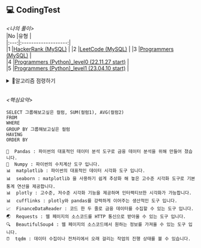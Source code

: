 ## 💻 CodingTest

*<나의 풀이>*  
|No |유형 |  
|:---:|:-------------------:|  
|1 |[HackerRank (MySQL)](https://github.com/teng-ny/CodingTest/tree/main/MySQL/HackerRank) |
|2 |[LeetCode (MySQL)](https://github.com/teng-ny/CodingTest/tree/main/MySQL/LeetCode) |
|3 |[Programmers (MySQL)](https://github.com/teng-ny/CodingTest/tree/main/MySQL/Programmers) |  
|4 |[Programmers (Python)_level0 (22.11.27 start)](https://github.com/teng-ny/CodingTest/tree/main/Programmers/level0) |  
|5 |[Programmers (Python)_level1 (23.04.10 start)](https://github.com/teng-ny/CodingTest/tree/main/Programmers/level1) |
<br>   

<details>
<summary>🥨알고리즘 점령하기</summary>
<div markdown="1">

<br>  
    
|Week| 월요일 | 화요일 | 수요일 | 목요일 | 금요일 |
|:--:|:-:|:-:|:-:|:-:|:-:|
|1 |[짝수와 홀수](https://school.programmers.co.kr/learn/courses/30/lessons/12937), [약수의 합](https://school.programmers.co.kr/learn/courses/30/lessons/12928), [평균 구하기](https://school.programmers.co.kr/learn/courses/30/lessons/12944) |[자릿수 더하기](https://school.programmers.co.kr/learn/courses/30/lessons/12931), [x만큼 간격이 있는 n개의 숫자](https://school.programmers.co.kr/learn/courses/30/lessons/12954) |

</div>
</details>
<br>  

*<핵심요약>*    

    SELECT 그룹해보고싶은 컬럼, SUM(컬럼1), AVG(컬럼2)    
    FROM  
    WHERE  
    GROUP BY 그룹해보고싶은 컬럼  
    HAVING  
    ORDER BY   
  
  ```
🐼  Pandas : 파이썬의 대표적인 데이터 분석 도구로 금융 데이터 분석을 위해 만들어 졌습니다.
🧮  Numpy : 파이썬의 수치계산 도구 입니다.
📊  matplotlib : 파이썬의 대표적인 데이터 시각화 도구 입니다.
📊  seaborn : matplotlib 을 사용하기 쉽게 추상화 해 놓은 고수준 시각화 도구로 기본 통계 연산을 제공합니다.
📊  plotly : 고수준, 저수준 시각화 기능을 제공하며 인터랙티브한 시각화가 가능합니다.
📊  cufflinks : plotly와 pandas를 강력하게 이어주는 생산적인 도구 입니다.
📈  FinanceDataReader : 코드 한 두 줄로 금융 데이터를 수집할 수 있는 도구 입니다.
🌏  Requests : 웹 페이지의 소스코드를 HTTP 통신으로 받아올 수 있는 도구 입니다.
🔍  BeautifulSoup4 : 웹 페이지의 소스코드에서 원하는 정보를 가져올 수 있는 도구 입니다.
⏰  tqdm : 데이터 수집이나 전처리에서 오래 걸리는 작업의 진행 상태를 볼 수 있습니다.
```
<br>
